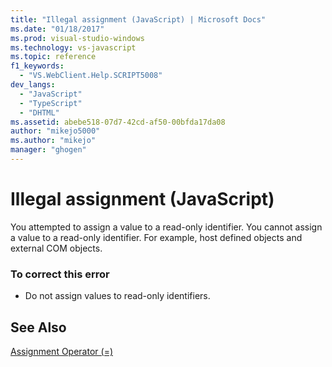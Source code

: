 ```yaml
---
title: "Illegal assignment (JavaScript) | Microsoft Docs"
ms.date: "01/18/2017"
ms.prod: visual-studio-windows
ms.technology: vs-javascript
ms.topic: reference
f1_keywords: 
  - "VS.WebClient.Help.SCRIPT5008"
dev_langs: 
  - "JavaScript"
  - "TypeScript"
  - "DHTML"
ms.assetid: abebe518-07d7-42cd-af50-00bfda17da08
author: "mikejo5000"
ms.author: "mikejo"
manager: "ghogen"
---
```

# Illegal assignment (JavaScript)
You attempted to assign a value to a read-only identifier. You cannot assign a value to a read-only identifier. For example, host defined objects and external COM objects.  
  
### To correct this error  
  
-   Do not assign values to read-only identifiers.  
  
## See Also  
 [Assignment Operator (=)](../../javascript/reference/assignment-operator-decrement-equal-javascript.md)